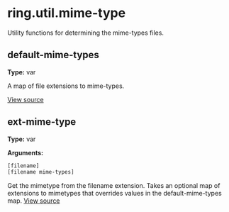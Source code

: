 # ring.util.mime-type

Utility functions for determining the mime-types files.


## default-mime-types
**Type:** var




A map of file extensions to mime-types.

[View source](http://github.com/ring-clojure/ring/blob/1.8.1/ring-core/src/ring/util/mime_type.clj#L5)
## ext-mime-type
**Type:** var



**Arguments:**
```clojure
[filename]
[filename mime-types]
```
Get the mimetype from the filename extension. Takes an optional map of
extensions to mimetypes that overrides values in the default-mime-types map.
[View source](http://github.com/ring-clojure/ring/blob/1.8.1/ring-core/src/ring/util/mime_type.clj#L105)